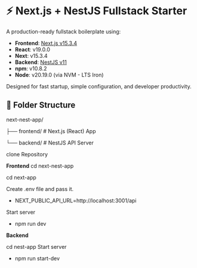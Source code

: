 # ⚡ Next.js + NestJS Fullstack Starter

A production-ready fullstack boilerplate using:

- **Frontend**: [Next.js v15.3.4](https://nextjs.org/)
- **React**: v19.0.0
- **Next**: v15.3.4
- **Backend**: [NestJS v11](https://nestjs.com/)
- **npm**: v10.8.2
- **Node**: v20.19.0 (via NVM - LTS Iron)

Designed for fast startup, simple configuration, and developer productivity.

## 📁 Folder Structure
next-nest-app/

├── frontend/ # Next.js (React) App

└── backend/ # NestJS API Server



clone Repository 

**Frontend**
cd next-nest-app

cd next-app

Create .env file and pass it.
 - NEXT_PUBLIC_API_URL=http://localhost:3001/api

Start server
- npm run dev

**Backend**

cd nest-app
Start server
- npm run start-dev

